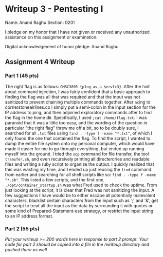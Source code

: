 Writeup 3 - Pentesting I
======

Name: Anand Raghu
Section: 0201

I pledge on my honor that I have not given or received any unauthorized assistance on this assignment or examination.

Digital acknowledgement of honor pledge: Anand Raghu

## Assignment 4 Writeup

### Part 1 (45 pts)

The right flag is as follows: `CMSC389R-{p1ng_as_a_$erv1c3}`. After the hint about command injection, I was fairly confident that a basic approach to finding the flag was all that was required and that the input was not sanitized to prevent chaining multiple commands together. After `nc`ing to cornerstoneairlines.co I simply put a semi-colon in the input section for the IP address to ping, and then adjoined exploratory commands after to find the flag in the home dir. Specifically, I used `;cat /home/flag.txt`. I was paranoid that it was a little too easy, and the wording of the question in particular "the right flag" threw me off a bit, so to be doubly sure, I searched for all `.txt` files using `find . -type f -name "*.txt"`, of which I only found the one that contained the flag. To find the script, I wanted to dump the entire file system onto my personal computer, which would have made it easier for me to go through everything, but ended up running myself into the ground. I tried the `scp` command for file transfer, the tool `transfer.sh`, and even recursively printing all directerories and readable files and writing a ruby script to organize the output. I quickly realized that this was wasting my time, and I ended up just reusing the `find` command from earlier and searching for all shell scripts like so: `find . -type f -name "*.sh"`. This listed a few scripts, and the first one, `./opt/container_startup.sh` was what Fred used to check the uptime. From just looking at the script, it is clear that Fred was not sanitizing the input. A few suggestions I have would be to either escape all potentially malevolent characters, blacklist certain characters from the input such as ';' and '&', get the script to treat all the input as the data by surrounding it with quotes or some kind of Prepared-Statement-esq strategy, or restrict the input string to an IP address format.

### Part 2 (55 pts)
*Put your writeup >= 200 words here in response to part 2 prompt. Your code for part 2 should be copied into a file in the /writeup directory and pushed there as well*
